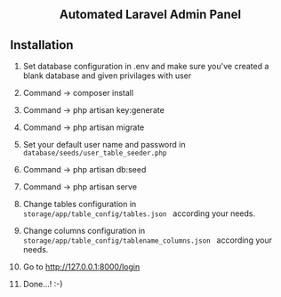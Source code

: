 <h2 align="center">Automated Laravel Admin Panel</h2>


## Installation

1. Set database configuration in .env and make sure you've created a blank database and given privilages with user
2. Command → composer install
3. Command → php artisan key:generate
4. Command → php artisan migrate

5. Set your default user name and password in <code> database/seeds/user_table_seeder.php </code>

6. Command → php artisan db:seed
7. Command → php artisan serve

8. Change tables configuration in <code> storage/app/table_config/tables.json </code> according your needs.

9. Change columns configuration in <code> storage/app/table_config/tablename_columns.json </code> according your needs.

10. Go to http://127.0.0.1:8000/login

11. Done...! :-)